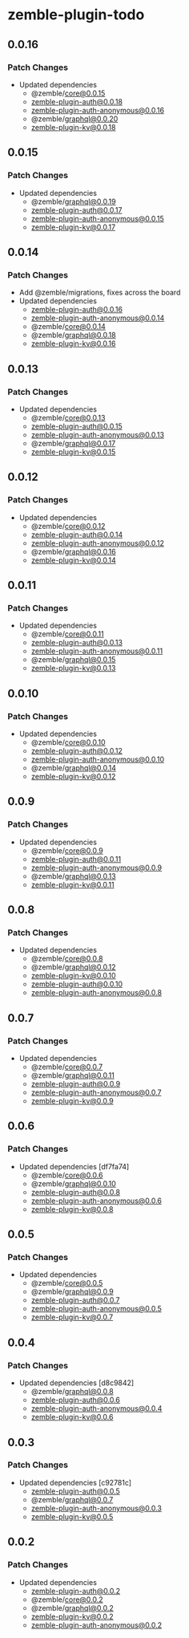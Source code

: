 # zemble-plugin-todo

## 0.0.16

### Patch Changes

- Updated dependencies
  - @zemble/core@0.0.15
  - zemble-plugin-auth@0.0.18
  - zemble-plugin-auth-anonymous@0.0.16
  - @zemble/graphql@0.0.20
  - zemble-plugin-kv@0.0.18

## 0.0.15

### Patch Changes

- Updated dependencies
  - @zemble/graphql@0.0.19
  - zemble-plugin-auth@0.0.17
  - zemble-plugin-auth-anonymous@0.0.15
  - zemble-plugin-kv@0.0.17

## 0.0.14

### Patch Changes

- Add @zemble/migrations, fixes across the board
- Updated dependencies
  - zemble-plugin-auth@0.0.16
  - zemble-plugin-auth-anonymous@0.0.14
  - @zemble/core@0.0.14
  - @zemble/graphql@0.0.18
  - zemble-plugin-kv@0.0.16

## 0.0.13

### Patch Changes

- Updated dependencies
  - @zemble/core@0.0.13
  - zemble-plugin-auth@0.0.15
  - zemble-plugin-auth-anonymous@0.0.13
  - @zemble/graphql@0.0.17
  - zemble-plugin-kv@0.0.15

## 0.0.12

### Patch Changes

- Updated dependencies
  - @zemble/core@0.0.12
  - zemble-plugin-auth@0.0.14
  - zemble-plugin-auth-anonymous@0.0.12
  - @zemble/graphql@0.0.16
  - zemble-plugin-kv@0.0.14

## 0.0.11

### Patch Changes

- Updated dependencies
  - @zemble/core@0.0.11
  - zemble-plugin-auth@0.0.13
  - zemble-plugin-auth-anonymous@0.0.11
  - @zemble/graphql@0.0.15
  - zemble-plugin-kv@0.0.13

## 0.0.10

### Patch Changes

- Updated dependencies
  - @zemble/core@0.0.10
  - zemble-plugin-auth@0.0.12
  - zemble-plugin-auth-anonymous@0.0.10
  - @zemble/graphql@0.0.14
  - zemble-plugin-kv@0.0.12

## 0.0.9

### Patch Changes

- Updated dependencies
  - @zemble/core@0.0.9
  - zemble-plugin-auth@0.0.11
  - zemble-plugin-auth-anonymous@0.0.9
  - @zemble/graphql@0.0.13
  - zemble-plugin-kv@0.0.11

## 0.0.8

### Patch Changes

- Updated dependencies
  - @zemble/core@0.0.8
  - @zemble/graphql@0.0.12
  - zemble-plugin-kv@0.0.10
  - zemble-plugin-auth@0.0.10
  - zemble-plugin-auth-anonymous@0.0.8

## 0.0.7

### Patch Changes

- Updated dependencies
  - @zemble/core@0.0.7
  - @zemble/graphql@0.0.11
  - zemble-plugin-auth@0.0.9
  - zemble-plugin-auth-anonymous@0.0.7
  - zemble-plugin-kv@0.0.9

## 0.0.6

### Patch Changes

- Updated dependencies [df7fa74]
  - @zemble/core@0.0.6
  - @zemble/graphql@0.0.10
  - zemble-plugin-auth@0.0.8
  - zemble-plugin-auth-anonymous@0.0.6
  - zemble-plugin-kv@0.0.8

## 0.0.5

### Patch Changes

- Updated dependencies
  - @zemble/core@0.0.5
  - @zemble/graphql@0.0.9
  - zemble-plugin-auth@0.0.7
  - zemble-plugin-auth-anonymous@0.0.5
  - zemble-plugin-kv@0.0.7

## 0.0.4

### Patch Changes

- Updated dependencies [d8c9842]
  - @zemble/graphql@0.0.8
  - zemble-plugin-auth@0.0.6
  - zemble-plugin-auth-anonymous@0.0.4
  - zemble-plugin-kv@0.0.6

## 0.0.3

### Patch Changes

- Updated dependencies [c92781c]
  - zemble-plugin-auth@0.0.5
  - @zemble/graphql@0.0.7
  - zemble-plugin-auth-anonymous@0.0.3
  - zemble-plugin-kv@0.0.5

## 0.0.2

### Patch Changes

- Updated dependencies
  - zemble-plugin-auth@0.0.2
  - @zemble/core@0.0.2
  - @zemble/graphql@0.0.2
  - zemble-plugin-kv@0.0.2
  - zemble-plugin-auth-anonymous@0.0.2

